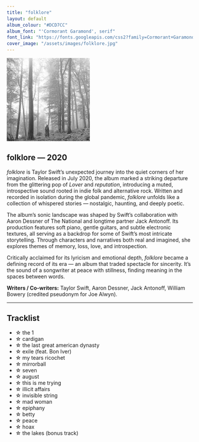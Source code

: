 ```yaml
---
title: "folklore"
layout: default
album_colour: "#DCD7CC"
album_font: "'Cormorant Garamond', serif"
font_link: "https://fonts.googleapis.com/css2?family=Cormorant+Garamond:wght@400;600&display=swap"
cover_image: "/assets/images/folklore.jpg"
---
```


![folklore album cover](/assets/images/folklore.jpg)

## folklore — 2020

*folklore* is Taylor Swift’s unexpected journey into the quiet corners of her imagination. Released in July 2020, the album marked a striking departure from the glittering pop of *Lover* and *reputation*, introducing a muted, introspective sound rooted in indie folk and alternative rock. Written and recorded in isolation during the global pandemic, *folklore* unfolds like a collection of whispered stories — nostalgic, haunting, and deeply poetic.

The album’s sonic landscape was shaped by Swift’s collaboration with Aaron Dessner of The National and longtime partner Jack Antonoff. Its production features soft piano, gentle guitars, and subtle electronic textures, all serving as a backdrop for some of Swift’s most intricate storytelling. Through characters and narratives both real and imagined, she explores themes of memory, loss, love, and introspection.

Critically acclaimed for its lyricism and emotional depth, *folklore* became a defining record of its era — an album that traded spectacle for sincerity. It’s the sound of a songwriter at peace with stillness, finding meaning in the spaces between words.

**Writers / Co-writers:** Taylor Swift, Aaron Dessner, Jack Antonoff, William Bowery (credited pseudonym for Joe Alwyn).

---

## Tracklist  

<ul>
<li>☆ the 1</li>
<li>☆ cardigan</li>
<li>☆ the last great american dynasty</li>
<li>☆ exile (feat. Bon Iver)</li>
<li>☆ my tears ricochet</li>
<li>☆ mirrorball</li>
<li>☆ seven</li>
<li>☆ august</li>
<li>☆ this is me trying</li>
<li>☆ illicit affairs</li>
<li>☆ invisible string</li>
<li>☆ mad woman</li>
<li>☆ epiphany</li>
<li>☆ betty</li>
<li>☆ peace</li>
<li>☆ hoax</li>
<li>☆ the lakes (bonus track)</li>
</ul>

